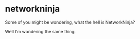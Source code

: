 # networkninja


Some of you might be wondering, what the hell is NetworkNinja? 

Well I'm wondering the same thing.



<blockquote class="imgur-embed-pub" lang="en" data-id="a/eLxw7"><a href="//imgur.com/eLxw7"></a></blockquote><script async src="//s.imgur.com/min/embed.js" charset="utf-8"></script>
